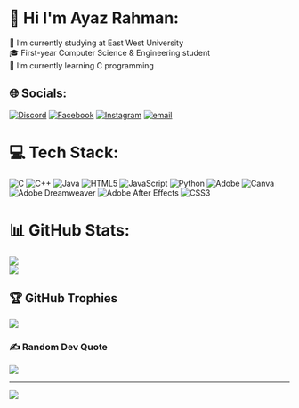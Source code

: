 ###
# 💫 Hi I'm Ayaz Rahman:
🔭 I’m currently studying at East West University<br>🎓 First-year Computer Science & Engineering student<br>🌱 I’m currently learning  C programming


## 🌐 Socials:
[![Discord](https://img.shields.io/badge/Discord-%237289DA.svg?logo=discord&logoColor=white)](https://discord.gg/https://discord.gg/taxU6b7k) [![Facebook](https://img.shields.io/badge/Facebook-%231877F2.svg?logo=Facebook&logoColor=white)](https://facebook.com/ayaz.rahman292) [![Instagram](https://img.shields.io/badge/Instagram-%23E4405F.svg?logo=Instagram&logoColor=white)](https://instagram.com/_ayaz_rahman) [![email](https://img.shields.io/badge/Email-D14836?logo=gmail&logoColor=white)](mailto:ayaz.rahman38@gmail.com) 

# 💻 Tech Stack:
![C](https://img.shields.io/badge/c-%2300599C.svg?style=for-the-badge&logo=c&logoColor=white) ![C++](https://img.shields.io/badge/c++-%2300599C.svg?style=for-the-badge&logo=c%2B%2B&logoColor=white) ![Java](https://img.shields.io/badge/java-%23ED8B00.svg?style=for-the-badge&logo=openjdk&logoColor=white) ![HTML5](https://img.shields.io/badge/html5-%23E34F26.svg?style=for-the-badge&logo=html5&logoColor=white) ![JavaScript](https://img.shields.io/badge/javascript-%23323330.svg?style=for-the-badge&logo=javascript&logoColor=%23F7DF1E) ![Python](https://img.shields.io/badge/python-3670A0?style=for-the-badge&logo=python&logoColor=ffdd54) ![Adobe](https://img.shields.io/badge/adobe-%23FF0000.svg?style=for-the-badge&logo=adobe&logoColor=white) ![Canva](https://img.shields.io/badge/Canva-%2300C4CC.svg?style=for-the-badge&logo=Canva&logoColor=white) ![Adobe Dreamweaver](https://img.shields.io/badge/Adobe%20Dreamweaver-FF61F6.svg?style=for-the-badge&logo=Adobe%20Dreamweaver&logoColor=white) ![Adobe After Effects](https://img.shields.io/badge/Adobe%20After%20Effects-9999FF.svg?style=for-the-badge&logo=Adobe%20After%20Effects&logoColor=white) ![CSS3](https://img.shields.io/badge/css3-%231572B6.svg?style=for-the-badge&logo=css3&logoColor=white)
# 📊 GitHub Stats:
![](https://github-readme-stats.vercel.app/api?username=ItsAyaz-Rahman&theme=radical&hide_border=false&include_all_commits=false&count_private=false)<br/>
![](https://nirzak-streak-stats.vercel.app/?user=ItsAyaz-Rahman&theme=radical&hide_border=false)<br/>


## 🏆 GitHub Trophies
![](https://github-profile-trophy.vercel.app/?username=ItsAyaz-Rahman&theme=radical&no-frame=false&no-bg=true&margin-w=4)

### ✍️ Random Dev Quote
![](https://quotes-github-readme.vercel.app/api?type=horizontal&theme=radical)

---
[![](https://visitcount.itsvg.in/api?id=ItsAyaz-Rahman&icon=0&color=0)](https://visitcount.itsvg.in)

<!-- Proudly created with GPRM ( https://gprm.itsvg.in ) -->


